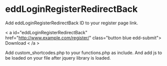 # eddLoginRegisterRedirectBack

Add eddLoginRegisterRedirectBack ID to your register page link.


< a id="eddLoginRegisterRedirectBack" href="http://www.example.com/register/" class="button blue edd-submit">
	<span class="edd-add-to-cart-label">Download</span>
< /a >


Add custom_shortcodes.php to your functions.php as include. And add js to be loaded on your file after jquery library is loaded.
